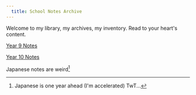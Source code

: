 ```yaml
---
  title: School Notes Archive
---
```


Welcome to my library, my archives, my inventory. Read to your heart's content.

[Year 9 Notes](/notes/year-9.md)

[Year 10 Notes](/notes/year-10/year-10.md)

Japanese notes are weird[^1]

[^1]:Japanese is one year ahead (I'm accelerated) TwT...
